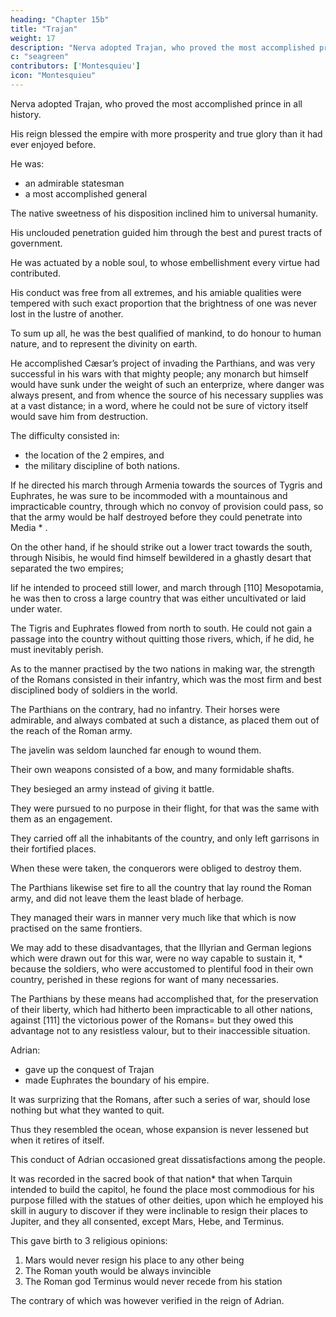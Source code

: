 ```yaml
---
heading: "Chapter 15b"
title: "Trajan"
weight: 17
description: "Nerva adopted Trajan, who proved the most accomplished prince in all history"
c: "seagreen"
contributors: ['Montesquieu']
icon: "Montesquieu"
---
```




Nerva adopted Trajan, who proved the most accomplished prince in all history.

<!-- It was a happiness to be born under  -->

His reign blessed the empire with more prosperity and true glory than it had ever enjoyed before. 

He was:
- an admirable statesman
- a most accomplished general

The native sweetness of his disposition inclined him to universal humanity. 

His unclouded penetration guided him through the best and purest tracts of government.

He was actuated by a noble soul, to whose embellishment every virtue had contributed. 

His conduct was free from all extremes, and his amiable qualities were tempered with such exact proportion that the brightness of one was never lost in the lustre of another. 

To sum up all, he was the best qualified of mankind, to do honour to human nature, and to represent the divinity on earth.

He accomplished Cæsar’s project of invading the Parthians, and was very successful in his wars with that mighty people; any monarch but himself would have sunk under the weight of such an enterprize, where danger was always present, and from whence the source of his necessary supplies was at a vast distance; in a word, where he could not be sure of victory itself would save him from destruction.

The difficulty consisted in:
- the location of the 2 empires, and
- the military discipline of both nations. 

If he directed his march through Armenia towards the sources of Tygris and Euphrates, he was sure to be incommoded with a mountainous and impracticable country, through which no convoy of provision could pass, so that the army would be half destroyed before they could penetrate into Media * . 

On the other hand, if he should strike out a lower tract towards the south, through Nisibis, he would find himself bewildered in a ghastly desart that separated the two empires; 

Iif he intended to proceed still lower, and march through [110] Mesopotamia, he was then to cross a large country that was either uncultivated or laid under water. 

The Tigris and Euphrates flowed from north to south. He could not gain a passage into the country without quitting those rivers, which, if he did, he must inevitably perish.

As to the manner practised by the two nations in making war, the strength of the Romans consisted in their infantry, which was the most firm and best disciplined body of soldiers in the world.

The Parthians on the contrary, had no infantry. Their horses were admirable, and always combated at such a distance, as placed them out of the reach of the Roman army. 

The javelin was seldom launched far enough to wound them. 

Their own weapons consisted of a bow, and many formidable shafts. 

They besieged an army instead of giving it battle. 

They were pursued to no purpose in their flight, for that was the same with them as an engagement. 

They carried off all the inhabitants of the country, and only left garrisons in their fortified places. 

When these were taken, the conquerors were obliged to destroy them. 

The Parthians likewise set fire to all the country that lay round the Roman army, and did not leave them the least blade of herbage. 

They managed their wars in manner very much like that which is now practised on the same frontiers.

We may add to these disadvantages, that the Illyrian and German legions which were drawn out for this war, were no way capable to sustain it, * because the soldiers, who were accustomed to plentiful food in their own country, perished in these regions for want of many necessaries.

The Parthians by these means had accomplished that, for the preservation of their liberty, which had hitherto been impracticable to all other nations, against [111] the victorious power of the Romans=  but they owed this advantage not to any resistless valour, but to their inaccessible situation.

Adrian:
- gave up the conquest of Trajan
- made Euphrates the boundary of his empire.

It was surprizing that the Romans, after such a series of war, should lose nothing but what they wanted to quit. 

Thus they resembled the ocean, whose expansion is never lessened but when it retires of itself.

This conduct of Adrian occasioned great dissatisfactions among the people. 

It was recorded in the sacred book of that nation* that when Tarquin intended to build the capitol, he found the place most commodious for his purpose filled with the statues of other deities, upon which he employed his skill in augury to discover if they were inclinable to resign their places to Jupiter, and they all consented, except Mars, Hebe, and Terminus. 

This gave birth to 3 religious opinions:

1. Mars would never resign his place to any other being
2. The Roman youth would be always invincible
3. The Roman god Terminus would never recede from his station

The contrary of which was however verified in the reign of Adrian.

